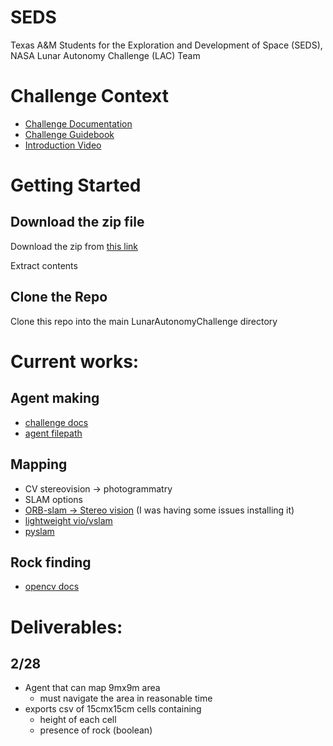 # SEDS
Texas A&M Students for the Exploration and Development of Space (SEDS), NASA Lunar Autonomy Challenge (LAC) Team

# Challenge Context

 - [Challenge Documentation](https://lunar-autonomy-challenge.jhuapl.edu/Challenge-Documentation)
 - [Challenge Guidebook](https://lunar-autonomy-challenge.jhuapl.edu/Challenge-Information/2024_Lunar-Autonomy-Challenge-Guidebook-v2.pdf)
 - [Introduction Video](https://www.youtube.com/watch?v=psZINZ88Khc&feature=youtu.be)

# Getting Started

## Download the zip file

Download the zip from [this link](https://lac-content.s3.us-west-2.amazonaws.com/LunarAutonomyChallenge.zip)

Extract contents

## Clone the Repo

Clone this repo into the main LunarAutonomyChallenge directory

# Current works:

## Agent making
 - [challenge docs](https://lunar-autonomy-challenge.jhuapl.edu/Challenge-Documentation/index.php#creating_an_agent
 )
 - [agent filepath](/TAMU_SEDS_LAC/Lunatyx_agent.py)

## Mapping
 - CV stereovision -> photogrammatry
 - SLAM options
  - [ORB-slam -> Stereo vision](https://github.com/UZ-SLAMLab/ORB_SLAM3) (I was having some issues installing it)
  - [lightweight vio/vslam](https://github.com/Gongsta/vSLAM-py)
  - [pyslam](https://github.com/luigifreda/pyslam)

## Rock finding 
 - [opencv docs](https://answers.opencv.org/question/92133/detection-of-stones-rocks-on-field-surface/)

# Deliverables:

## 2/28
 - Agent that can map 9mx9m area 
    - must navigate the area in reasonable time
 - exports csv of 15cmx15cm cells containing 
    - height of each cell
    - presence of rock (boolean)

